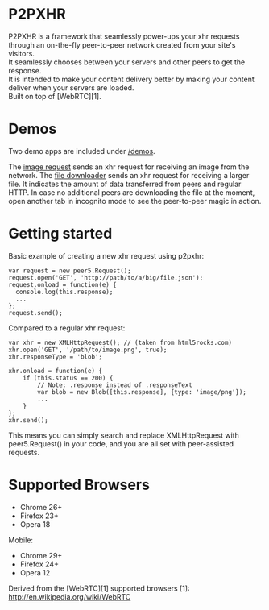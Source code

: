 P2PXHR
======

P2PXHR is a framework that seamlessly power-ups your xhr requests through an on-the-fly peer-to-peer network created from your site's visitors. <br>
It seamlessly chooses between your servers and other peers to get the response. <br>
It is intended to make your content delivery better by making your content deliver when your servers are loaded.  
Built on top of [WebRTC][1]. 


Demos
===============

Two demo apps are included under [/demos](//github.com/peer5/P2PXHR/tree/master/demos).

The [image request]()
sends an xhr request for receiving an image from the network. 
The [file downloader]() 
sends an xhr request for receiving a larger file. It indicates the amount of data transferred from peers and regular HTTP. In case no additional peers are downloading the file at the moment, open another tab in incognito mode to see the peer-to-peer magic in action.  

Getting started
===============
Basic example of creating a new xhr request using p2pxhr:

    var request = new peer5.Request();
    request.open('GET', 'http://path/to/a/big/file.json');
    request.onload = function(e) {
      console.log(this.response);
      ...
    };
    request.send();

Compared to a regular xhr request:

    var xhr = new XMLHttpRequest(); // (taken from html5rocks.com)
    xhr.open('GET', '/path/to/image.png', true);
    xhr.responseType = 'blob';

    xhr.onload = function(e) {
        if (this.status == 200) {
            // Note: .response instead of .responseText
            var blob = new Blob([this.response], {type: 'image/png'});
            ...
        }
    };
    xhr.send();                                                

This means you can simply search and replace XMLHttpRequest with peer5.Request() in your code, and you are all set with peer-assisted requests.



Supported Browsers
==================

* Chrome 26+
* Firefox 23+
* Opera 18

Mobile:
* Chrome 29+
* Firefox 24+
* Opera 12


Derived from the [WebRTC][1] supported browsers
[1]: http://en.wikipedia.org/wiki/WebRTC


